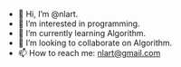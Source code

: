 - 👋 Hi, I’m @nlart.
- 👀 I’m interested in programming.
- 🌱 I’m currently learning Algorithm.
- 💞️ I’m looking to collaborate on Algorithm.
- 📫 How to reach me: nlart@gmail.com

<!---
nlart/nlart is a ✨ special ✨ repository because its `README.md` (this file) appears on your GitHub profile.
You can click the Preview link to take a look at your changes.
--->
